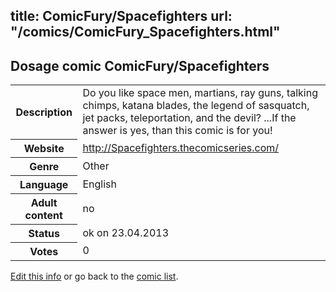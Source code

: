 title: ComicFury/Spacefighters
url: "/comics/ComicFury_Spacefighters.html"
---
Dosage comic ComicFury/Spacefighters
-----------------------------------------

<p id="msg"></p>
<script type="text/javascript">
if (window.location.search === '?edit_info_mail=sent_ok') {
  var elem = document.getElementById("msg");
  elem.innerHTML = 'Edited information sucessfully sent.';
  elem.className = 'ok';
}
</script>
<table class="comicinfo">
<tr>
<th>Description</th><td>Do you like space men, martians, ray guns, talking chimps, katana blades, the legend of sasquatch, jet packs, teleportation, and the devil? ...If the answer is yes, than this comic is for you!</td>
</tr>
<tr>
<th>Website</th><td><a href="http://Spacefighters.thecomicseries.com/">http://Spacefighters.thecomicseries.com/</a></td>
</tr>
<tr>
<th>Genre</th><td>Other</td>
</tr>
<tr>
<th>Language</th><td>English</td>
</tr>
<tr>
<th>Adult content</th><td>no</td>
</tr>
<tr>
<th>Status</th><td>ok on 23.04.2013</td>
</tr>
<tr>
<th>Votes</th><td>0</td>
</tr>
</table>

[Edit this info](ComicFury_Spacefighters_edit.html) or go back to the [comic list](../comic-index.html).
